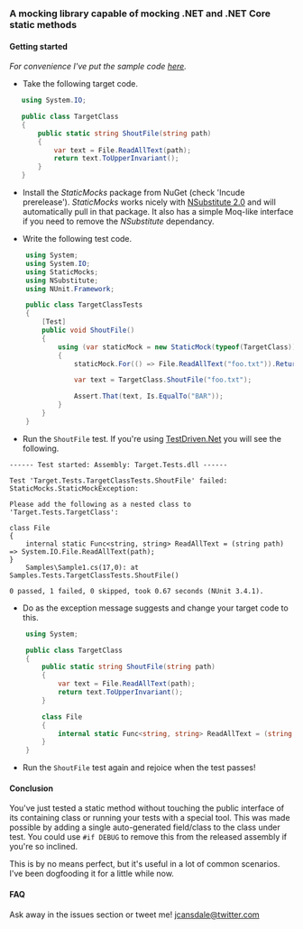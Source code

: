 ### A mocking library capable of mocking .NET and .NET Core static methods 

#### Getting started

*For convenience I've put the sample code [here](example.cs).*

* Take the following target code.

 ```c#
    using System.IO;

    public class TargetClass
    {
        public static string ShoutFile(string path)
        {
            var text = File.ReadAllText(path);
            return text.ToUpperInvariant();
        }
    }
 ```

* Install the *StaticMocks* package from NuGet (check 'Incude prerelease'). *StaticMocks* works nicely with [NSubstitute 2.0](http://nsubstitute.github.io/) and will automatically pull in that package. It also has a simple Moq-like interface if you need to remove the *NSubstitute* dependancy.

* Write the following test code.

```c#
    using System;
    using System.IO;
    using StaticMocks;
    using NSubstitute;
    using NUnit.Framework;

    public class TargetClassTests
    {
        [Test]
        public void ShoutFile()
        {
            using (var staticMock = new StaticMock(typeof(TargetClass)))
            {
                staticMock.For(() => File.ReadAllText("foo.txt")).Returns("bar");

                var text = TargetClass.ShoutFile("foo.txt");

                Assert.That(text, Is.EqualTo("BAR"));
            }
        }
    }
```

* Run the `ShoutFile` test. If you're using [TestDriven.Net](http://testdriven.net) you will see the following.

```
------ Test started: Assembly: Target.Tests.dll ------

Test 'Target.Tests.TargetClassTests.ShoutFile' failed: StaticMocks.StaticMockException:

Please add the following as a nested class to 'Target.Tests.TargetClass':

class File
{
    internal static Func<string, string> ReadAllText = (string path) => System.IO.File.ReadAllText(path);
}
	Samples\Sample1.cs(17,0): at Samples.Tests.TargetClassTests.ShoutFile()

0 passed, 1 failed, 0 skipped, took 0.67 seconds (NUnit 3.4.1).
```

* Do as the exception message suggests and change your target code to this.

```c#
    using System;

    public class TargetClass
    {
        public static string ShoutFile(string path)
        {
            var text = File.ReadAllText(path);
            return text.ToUpperInvariant();
        }

        class File
        {
            internal static Func<string, string> ReadAllText = (string path) => System.IO.File.ReadAllText(path);
        }
    }
```

* Run the `ShoutFile` test again and rejoice when the test passes!

#### Conclusion

You've just tested a static method without touching the public interface of
its containing class or running your tests with a special tool. This was made
possible by adding a single auto-generated field/class to the class under test.
You could use `#if DEBUG` to remove this from the released assembly if you're
so inclined.

This is by no means perfect, but it's useful in a lot of common scenarios.
I've been dogfooding it for a little while now.

#### FAQ

Ask away in the issues section or tweet me! [jcansdale@twitter.com](https://twitter.com/jcansdale)
